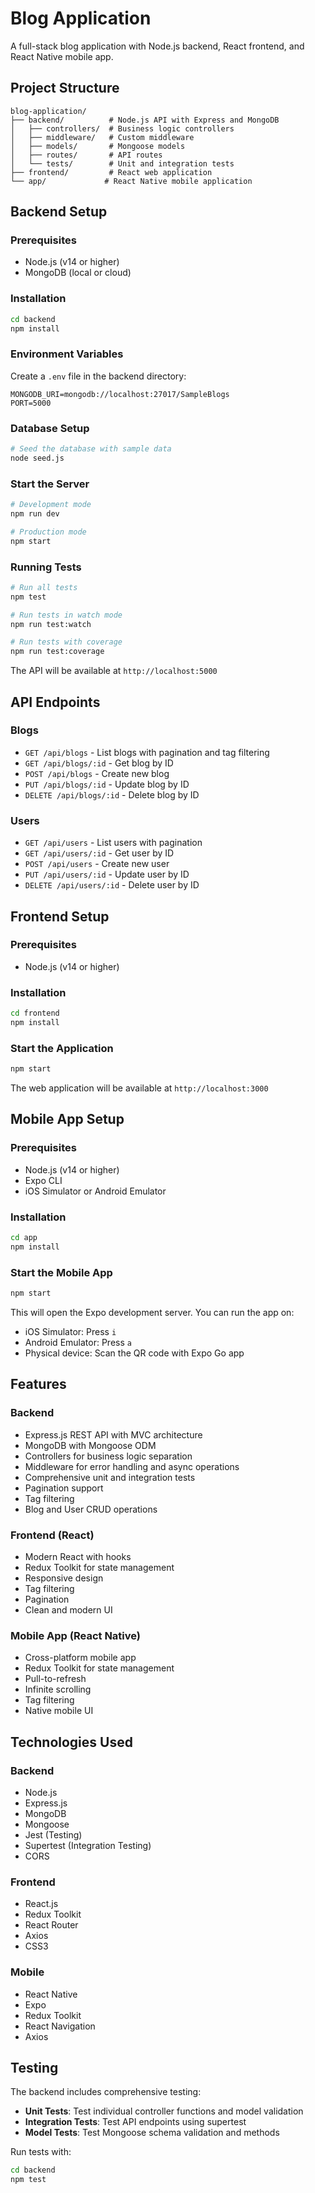 # Blog Application

A full-stack blog application with Node.js backend, React frontend, and React Native mobile app.

## Project Structure

```
blog-application/
├── backend/          # Node.js API with Express and MongoDB
│   ├── controllers/  # Business logic controllers
│   ├── middleware/   # Custom middleware
│   ├── models/       # Mongoose models
│   ├── routes/       # API routes
│   └── tests/        # Unit and integration tests
├── frontend/         # React web application
└── app/             # React Native mobile application
```

## Backend Setup

### Prerequisites
- Node.js (v14 or higher)
- MongoDB (local or cloud)

### Installation
```bash
cd backend
npm install
```

### Environment Variables
Create a `.env` file in the backend directory:
```
MONGODB_URI=mongodb://localhost:27017/SampleBlogs
PORT=5000
```

### Database Setup
```bash
# Seed the database with sample data
node seed.js
```

### Start the Server
```bash
# Development mode
npm run dev

# Production mode
npm start
```

### Running Tests
```bash
# Run all tests
npm test

# Run tests in watch mode
npm run test:watch

# Run tests with coverage
npm run test:coverage
```

The API will be available at `http://localhost:5000`

## API Endpoints

### Blogs
- `GET /api/blogs` - List blogs with pagination and tag filtering
- `GET /api/blogs/:id` - Get blog by ID
- `POST /api/blogs` - Create new blog
- `PUT /api/blogs/:id` - Update blog by ID
- `DELETE /api/blogs/:id` - Delete blog by ID

### Users
- `GET /api/users` - List users with pagination
- `GET /api/users/:id` - Get user by ID
- `POST /api/users` - Create new user
- `PUT /api/users/:id` - Update user by ID
- `DELETE /api/users/:id` - Delete user by ID

## Frontend Setup

### Prerequisites
- Node.js (v14 or higher)

### Installation
```bash
cd frontend
npm install
```

### Start the Application
```bash
npm start
```

The web application will be available at `http://localhost:3000`

## Mobile App Setup

### Prerequisites
- Node.js (v14 or higher)
- Expo CLI
- iOS Simulator or Android Emulator

### Installation
```bash
cd app
npm install
```

### Start the Mobile App
```bash
npm start
```

This will open the Expo development server. You can run the app on:
- iOS Simulator: Press `i`
- Android Emulator: Press `a`
- Physical device: Scan the QR code with Expo Go app

## Features

### Backend
- Express.js REST API with MVC architecture
- MongoDB with Mongoose ODM
- Controllers for business logic separation
- Middleware for error handling and async operations
- Comprehensive unit and integration tests
- Pagination support
- Tag filtering
- Blog and User CRUD operations

### Frontend (React)
- Modern React with hooks
- Redux Toolkit for state management
- Responsive design
- Tag filtering
- Pagination
- Clean and modern UI

### Mobile App (React Native)
- Cross-platform mobile app
- Redux Toolkit for state management
- Pull-to-refresh
- Infinite scrolling
- Tag filtering
- Native mobile UI

## Technologies Used

### Backend
- Node.js
- Express.js
- MongoDB
- Mongoose
- Jest (Testing)
- Supertest (Integration Testing)
- CORS

### Frontend
- React.js
- Redux Toolkit
- React Router
- Axios
- CSS3

### Mobile
- React Native
- Expo
- Redux Toolkit
- React Navigation
- Axios

## Testing

The backend includes comprehensive testing:

- **Unit Tests**: Test individual controller functions and model validation
- **Integration Tests**: Test API endpoints using supertest
- **Model Tests**: Test Mongoose schema validation and methods

Run tests with:
```bash
cd backend
npm test
``` 